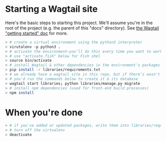 # Starting a Wagtail site

Here's the basic steps to starting this project. We'll assume you're in the root of the project (e.g. the parent of this "docs" directory). See [the Wagtail "getting started" doc](http://docs.wagtail.io/en/v1.10.1/getting_started/tutorial.html) for more.

```sh
> # create a virtual environment using the python3 interpreter
> virutalenv -p python3 .
> # activate the environment—you'll do this every time you want to work on the project
> # use "activate.fish" below for Fish shel
> source bin/activate
> # install Wagtail & other dependencies in the environment's packages
> pip install -r libraries/requirements.txt
> # we already have a wagtail site in this repo, but if there's wasn't one
> # you'd run the commands below to create it & its database
> wagtail start libraries; python libraries/manage.py migrate
> # install npm dependencies (used for front-end build processes)
> npm install
```

# When you're done

```sh
> # if you've added or updated packages, write them into libraries/requirements.txt
> # turn off the virtualenv
> deactivate
```
